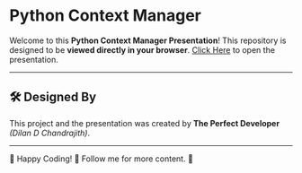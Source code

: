# Python Context Manager


Welcome to this **Python Context Manager Presentation**!
This repository is designed to be **viewed directly in your browser**. [Click Here](https://the-perfect-developer.github.io/python-context-manager/) to open the presentation.

---

## 🛠 Designed By
This project and the presentation was created by **The Perfect Developer** *(Dilan D Chandrajith)*.


---

🎉 Happy Coding! 🚀 Follow me for more content. 🌟
